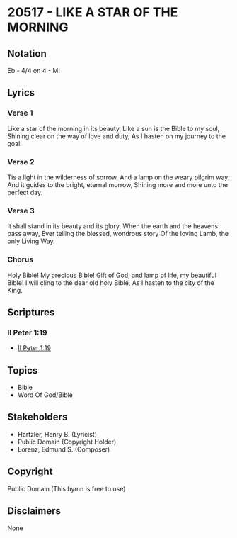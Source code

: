 # 20517 - LIKE A STAR OF THE MORNING

## Notation

Eb - 4/4 on 4 - MI

## Lyrics

### Verse 1

Like a star of the morning in its beauty, Like a sun is the Bible to my soul, Shining clear on the way of love and duty, As I hasten on my journey to the goal.

### Verse 2

Tis a light in the wilderness of sorrow, And a lamp on the weary pilgrim way; And it guides to the bright, eternal morrow, Shining more and more unto the perfect day.

### Verse 3

It shall stand  in its beauty and its glory, When the earth and the heavens pass away, Ever telling the blessed, wondrous story Of the loving Lamb, the only Living Way.

### Chorus

Holy Bible! My precious Bible! Gift of God, and lamp of life, my beautiful Bible! I will cling to the dear old holy Bible, As I hasten to the city of the King.


## Scriptures

### II Peter 1:19

- [II Peter 1:19](https://www.biblegateway.com/passage/?search=II%20Peter%201%3A19)


## Topics

- Bible
- Word Of God/Bible

## Stakeholders

- Hartzler, Henry B. (Lyricist)
- Public Domain (Copyright Holder)
- Lorenz, Edmund S. (Composer)

## Copyright

Public Domain
(This hymn is free to use)

## Disclaimers

None

